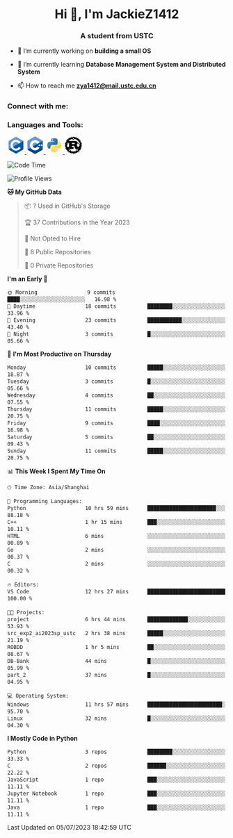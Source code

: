 <h1 align="center">Hi 👋, I'm JackieZ1412</h1>
<h3 align="center">A student from USTC</h3>

- 🔭 I’m currently working on **building a small OS**

- 🌱 I’m currently learning **Database Management System and Distributed System**

- 📫 How to reach me **zya1412@mail.ustc.edu.cn**

<h3 align="left">Connect with me:</h3>
<p align="left">
</p>

<h3 align="left">Languages and Tools:</h3>
<p align="left"> <a href="https://www.cprogramming.com/" target="_blank" rel="noreferrer"> <img src="https://raw.githubusercontent.com/devicons/devicon/master/icons/c/c-original.svg" alt="c" width="40" height="40"/> </a> <a href="https://www.w3schools.com/cpp/" target="_blank" rel="noreferrer"> <img src="https://raw.githubusercontent.com/devicons/devicon/master/icons/cplusplus/cplusplus-original.svg" alt="cplusplus" width="40" height="40"/> </a> <a href="https://www.python.org" target="_blank" rel="noreferrer"> <img src="https://raw.githubusercontent.com/devicons/devicon/master/icons/python/python-original.svg" alt="python" width="40" height="40"/> </a> <a href="https://www.rust-lang.org" target="_blank" rel="noreferrer"> <img src="https://raw.githubusercontent.com/devicons/devicon/master/icons/rust/rust-plain.svg" alt="rust" width="40" height="40"/> </a> </p>



<!--START_SECTION:waka-->
![Code Time](http://img.shields.io/badge/Code%20Time-465%20hrs%2033%20mins-blue)

![Profile Views](http://img.shields.io/badge/Profile%20Views-0-blue)

**🐱 My GitHub Data** 

> 📦 ? Used in GitHub's Storage 
 > 
> 🏆 37 Contributions in the Year 2023
 > 
> 🚫 Not Opted to Hire
 > 
> 📜 8 Public Repositories 
 > 
> 🔑 0 Private Repositories 
 > 
**I'm an Early 🐤** 

```text
🌞 Morning                9 commits           ████░░░░░░░░░░░░░░░░░░░░░   16.98 % 
🌆 Daytime                18 commits          ████████░░░░░░░░░░░░░░░░░   33.96 % 
🌃 Evening                23 commits          ███████████░░░░░░░░░░░░░░   43.40 % 
🌙 Night                  3 commits           █░░░░░░░░░░░░░░░░░░░░░░░░   05.66 % 
```
📅 **I'm Most Productive on Thursday** 

```text
Monday                   10 commits          █████░░░░░░░░░░░░░░░░░░░░   18.87 % 
Tuesday                  3 commits           █░░░░░░░░░░░░░░░░░░░░░░░░   05.66 % 
Wednesday                4 commits           ██░░░░░░░░░░░░░░░░░░░░░░░   07.55 % 
Thursday                 11 commits          █████░░░░░░░░░░░░░░░░░░░░   20.75 % 
Friday                   9 commits           ████░░░░░░░░░░░░░░░░░░░░░   16.98 % 
Saturday                 5 commits           ██░░░░░░░░░░░░░░░░░░░░░░░   09.43 % 
Sunday                   11 commits          █████░░░░░░░░░░░░░░░░░░░░   20.75 % 
```


📊 **This Week I Spent My Time On** 

```text
🕑︎ Time Zone: Asia/Shanghai

💬 Programming Languages: 
Python                   10 hrs 59 mins      ██████████████████████░░░   88.18 % 
C++                      1 hr 15 mins        ███░░░░░░░░░░░░░░░░░░░░░░   10.11 % 
HTML                     6 mins              ░░░░░░░░░░░░░░░░░░░░░░░░░   00.89 % 
Go                       2 mins              ░░░░░░░░░░░░░░░░░░░░░░░░░   00.37 % 
C                        2 mins              ░░░░░░░░░░░░░░░░░░░░░░░░░   00.32 % 

🔥 Editors: 
VS Code                  12 hrs 27 mins      █████████████████████████   100.00 % 

🐱‍💻 Projects: 
project                  6 hrs 44 mins       █████████████░░░░░░░░░░░░   53.93 % 
src_exp2_ai2023sp_ustc   2 hrs 38 mins       █████░░░░░░░░░░░░░░░░░░░░   21.19 % 
ROBDD                    1 hr 5 mins         ██░░░░░░░░░░░░░░░░░░░░░░░   08.67 % 
DB-Bank                  44 mins             █░░░░░░░░░░░░░░░░░░░░░░░░   05.99 % 
part_2                   37 mins             █░░░░░░░░░░░░░░░░░░░░░░░░   04.95 % 

💻 Operating System: 
Windows                  11 hrs 57 mins      ████████████████████████░   95.70 % 
Linux                    32 mins             █░░░░░░░░░░░░░░░░░░░░░░░░   04.30 % 
```

**I Mostly Code in Python** 

```text
Python                   3 repos             ████████░░░░░░░░░░░░░░░░░   33.33 % 
C                        2 repos             ██████░░░░░░░░░░░░░░░░░░░   22.22 % 
JavaScript               1 repo              ███░░░░░░░░░░░░░░░░░░░░░░   11.11 % 
Jupyter Notebook         1 repo              ███░░░░░░░░░░░░░░░░░░░░░░   11.11 % 
Java                     1 repo              ███░░░░░░░░░░░░░░░░░░░░░░   11.11 % 
```




 Last Updated on 05/07/2023 18:42:59 UTC
<!--END_SECTION:waka-->
